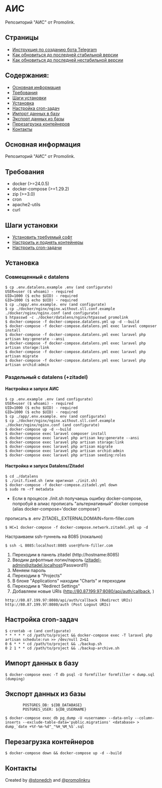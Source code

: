 # АИС

Репозиторий "АИС" от Promolink.

## Страницы

- [Инструкция по созданию бота Telegram](/readmy/HOW_TO_CREATE_TG_BOT.md)
- [Как обновиться до последней стабильной версии](/readmy/HOW_UPDATE_TO_LATEST_STABILITY_VERSION.md)
- [Как обновиться до последней нестабильной версии](/readmy//HOW_UPDATE_TO_LATEST_UNSTABILITY_VERSION.md)

## Содержания:

- [Основная информация](#основная-информация)
- [Требования](#требования)
- [Шаги установки](#шаги-установки)
- [Установка](#установка)
- [Настройка cron-задач](#настройка-cron-задач)
- [Импорт данных в базу](#импорт-данных-в-базу)
- [Экспорт данных из базы](#экспорт-данных-из-базы)
- [Перезагрузка контейнеров](#перезагрузка-контейнеров)
- [Контакты](#контакты)

## Основная информация

Репозиторий "АИС" от Promolink.

## Требования

- docker (>=24.0.5)
- docker-compose (>=1.29.2)
- zip (>=3.0)
- cron
- apache2-utils
- curl

## Шаги установки

- [Установить требуемый софт](#требования)
- [Настроить и поднять контейнеры](#установка)
- [Настроить cron-задачи](#Настройка-cron-задач)

## Установка

### Совмещенный с datalens

```console
$ cp .env.datalens.example .env (and configurate)
USER=user ($ whoami) - required
UID=1000 ($ echo $UID) - required
GID=1000 ($ echo $UID) - required
$ cp ./app/.env.example. env (and configurate)
$ cp ./docker/nginx/nginx.without.sll.conf.example ./docker/nginx/nginx.conf (and configurate)
$ htpasswd -c ./docker/datalens/nginx/htpasswd promolink
$ docker-compose -f docker-compose.datalens.yml up -d --build
$ docker-compose -f docker-compose.datalens.yml exec laravel composer install
$ docker-compose -f docker-compose.datalens.yml exec laravel php artisan key:generate --ansi
$ docker-compose -f docker-compose.datalens.yml exec laravel php artisan storage:link
$ docker-compose -f docker-compose.datalens.yml exec laravel php artisan migrate
$ docker-compose -f docker-compose.datalens.yml exec laravel php artisan orchid:admin
```

### Раздельный с datalens (+zitadel)

#### Настройка и запуск АИС

```console
$ cp .env.example .env (and configurate)
USER=user ($ whoami) - required
UID=1000 ($ echo $UID) - required
GID=1000 ($ echo $UID) - required
$ cp ./app/.env.example. env (and configurate)
$ cp ./docker/nginx/nginx.without.sll.conf.example ./docker/nginx/nginx.conf (and configurate)
$ docker-compose up -d --build
$ docker-compose exec laravel composer install
$ docker-compose exec laravel php artisan key:generate --ansi
$ docker-compose exec laravel php artisan storage:link
$ docker-compose exec laravel php artisan migrate
$ docker-compose exec laravel php artisan orchid:admin
$ docker-compose exec laravel php artisan seeding:roles
```

#### Настройка и запуск Datalens/Zitadel

```console
$ cd ./datalens
$ ./init.fixed.sh (или оригинал ./init.sh)
$ docker-compose -f docker-compose.zitadel.yml down
$ sudo rm -rf metadata
```

* Если в процессе ./init.sh получаешь ошибку docker-compose, попробуй в алиас прописать "альтернативный" docker compose (alias docker-compose='docker compose')

прописать в .env ZITADEL_EXTERNALDOMAIN=form-filler.com

```console
$ HC=1 docker-compose -f docker-compose.network.zitadel.yml up -d
```

Настраиваем ssh-туннель на 8085 (локально)

```console
$ ssh -L 8085:localhost:8085 user@form-filler.com
```

1. Переходим в панель zitadel (http://hostname:8085)
1. Вводим дефолтные логин/пароль (zitadel-admin@zitadel.localhost/Password1!)
1. Меняем пароль
1. Переходим в "Projects"
1. В блоке "Applications" находим "Charts" и переходим
1. Переходим в "Redirect Settings"
1. Добавляем новые URIs (http://80.87.199.97:8080/api/auth/callback, )

```
http://80.87.199.97:8080/api/auth/callback (Redirect URIs)
http://80.87.199.97:8080/auth (Post Logout URIs)
```


## Настройка cron-задач

```console
$ crontab -e (and configurate)
* * * * * cd /path/to/project && docker-compose exec -T laravel php artisan schedule:run >> /dev/null 2>&1
0 6 * * * cd /path/to/project && ./backup.sh
0 2 1 * * cd /path/to/project && ./backup-archive.sh
```

## Импорт данных в базу

```console
$ docker-compose exec -T db psql -U formfiller formfiller < dump.sql (dumping)
```

## Экспорт данных из базы

            POSTGRES_DB: ${DB_DATABASE}
            POSTGRES_USER: ${DB_USERNAME}
```console
$ docker-compose exec db pg_dump -U <username> --data-only --column-inserts --exclude-table-data='public.migrations' <database> > dump_`date +%Y-%m-%d"_"%H_%M_%S`.sql
```

## Перезагрузка контейнеров

```console
$ docker-compose down && docker-compose up -d --build
```

## Контакты

Created by [@stonedch](https://github.com/stonedch) and [@promolinkru](https://github.com/promolinkru)
